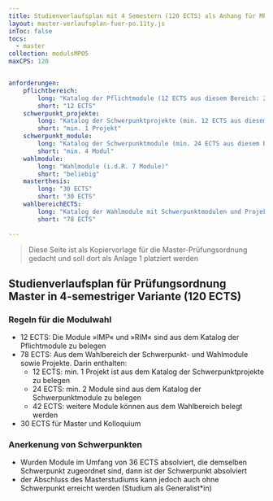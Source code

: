 ```yaml
---
title: Studienverlaufsplan mit 4 Semestern (120 ECTS) als Anhang für MPO5
layout: master-verlaufsplan-fuer-po.11ty.js
inToc: false
tocs:
  - master
collection: modulsMPO5
maxCPS: 120


anforderungen:
    pflichtbereich:
        long: "Katalog der Pflichtmodule (12 ECTS aus diesem Bereich: 2 Module)"
        short: "12 ECTS"
    schwerpunkt_projekte:
        long: "Katalog der Schwerpunktprojekte (min. 12 ECTS aus diesem Bereich: min. 1 Projekt)"
        short: "min. 1 Projekt"
    schwerpunkt_module:
        long: "Katalog der Schwerpunktmodule (min. 24 ECTS aus diesem Bereich: min. 4 Module)"
        short: "min. 4 Modul"
    wahlmodule:
        long: "Wahlmodule (i.d.R. 7 Module)"
        short: "beliebig"
    masterthesis:
        long: "30 ECTS"
        short: "30 ECTS"
    wahlbereichECTS: 
        long: "Katalog der Wahlmodule mit Schwerpunktmodulen und Projekten (78 ECTS)"
        short: "78 ECTS"

---
```


> Diese Seite ist als Kopiervorlage für die Master-Prüfungsordnung gedacht und soll dort als Anlage 1 platziert werden

## Studienverlaufsplan für Prüfungsordnung Master in 4-semestriger Variante (120 ECTS)

### Regeln für die Modulwahl
* 12 ECTS: Die Module »IMP« und »RIM« sind aus dem Katalog der Pflichtmodule zu belegen
* 78 ECTS: Aus dem Wahlbereich der Schwerpunkt- und Wahlmodule sowie Projekte. Darin enthalten:
    * 12 ECTS: min. 1 Projekt ist aus dem Katalog der Schwerpunktprojekte zu belegen
    * 24 ECTS: min. 2 Module sind aus dem Katalog der Schwerpunktmodule zu belegen
    * 42 ECTS: weitere Module können aus dem Wahlbereich belegt werden
* 30 ECTS für Master und Kolloquium


### Anerkenung von Schwerpunkten
* Wurden Module im Umfang von 36 ECTS absolviert, die demselben Schwerpunkt zugeordnet sind, dann ist der Schwerpunkt absolviert
* der Abschluss des Masterstudiums kann jedoch auch ohne Schwerpunkt erreicht werden (Studium als Generalist\*in)

